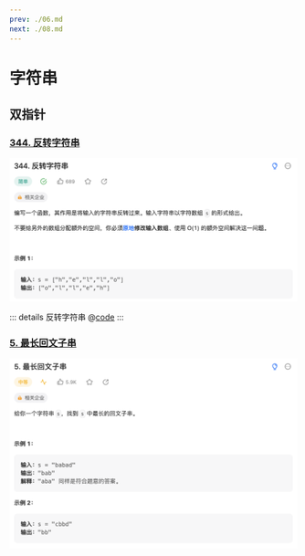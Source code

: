 ```yaml
---
prev: ./06.md
next: ./08.md
---
```


# 字符串

## 双指针

### [344. 反转字符串](https://leetcode.cn/problems/reverse-string/)

![](./asset/reverse_string.png)

::: details 反转字符串
@[code](./string/reverseString.py)
:::

### [5. 最长回文子串](https://leetcode.cn/problems/longest-palindromic-substring/)

![](./asset/palindromic_substring.png)
